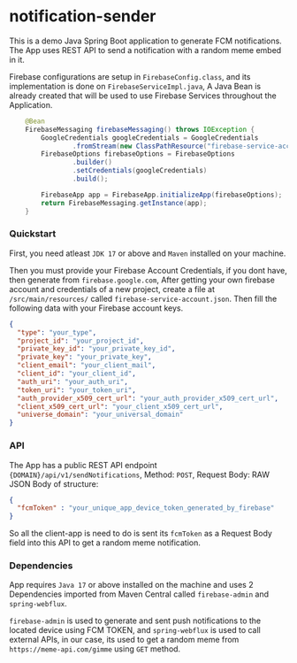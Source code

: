 ﻿# notification-sender

This is a demo Java Spring Boot application to generate FCM notifications.
The App uses REST API to send a notification with a random meme embed in it.

Firebase configurations are setup in `FirebaseConfig.class`, and its implementation is done on `FirebaseServiceImpl.java`,
A Java Bean is already created that will be used to use Firebase Services throughout the Application.

```java
    @Bean
    FirebaseMessaging firebaseMessaging() throws IOException {
        GoogleCredentials googleCredentials = GoogleCredentials
                .fromStream(new ClassPathResource("firebase-service-account.json").getInputStream());
        FirebaseOptions firebaseOptions = FirebaseOptions
                .builder()
                .setCredentials(googleCredentials)
                .build();

        FirebaseApp app = FirebaseApp.initializeApp(firebaseOptions);
        return FirebaseMessaging.getInstance(app);
    }
```

### Quickstart
First, you need atleast `JDK 17` or above and `Maven` installed on your machine.

Then you must provide your Firebase Account Credentials, if you dont have, then generate from `firebase.google.com`,
After getting your own firebase account and credentials of a new project, create a file at `/src/main/resources/` called `firebase-service-account.json`.
Then fill the following data with your Firebase account keys.

```json
{
  "type": "your_type",
  "project_id": "your_project_id",
  "private_key_id": "your_private_key_id",
  "private_key": "your_private_key",
  "client_email": "your_client_mail",
  "client_id": "your_client_id",
  "auth_uri": "your_auth_uri",
  "token_uri": "your_token_uri",
  "auth_provider_x509_cert_url": "your_auth_provider_x509_cert_url",
  "client_x509_cert_url": "your_client_x509_cert_url",
  "universe_domain": "your_universal_domain"
}
```

### API
The App has a public REST API endpoint ``{DOMAIN}/api/v1/sendNotifications``,
Method: `POST`, Request Body: RAW JSON Body of structure:

```json
{
  "fcmToken" : "your_unique_app_device_token_generated_by_firebase"
}
```

So all the client-app is need to do is sent its `fcmToken` as a Request Body 
field into this API to get a random meme notification.

### Dependencies

App requires `Java 17` or above installed on the machine and uses 
2 Dependencies imported from Maven Central called `firebase-admin` and `spring-webflux`.

`firebase-admin` is used to generate and sent push notifications to the located device using FCM TOKEN,
and `spring-webflux` is used to call external APIs, in our case, its used to get a random meme from `https://meme-api.com/gimme` using `GET` method.

